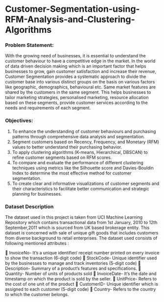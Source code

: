 # Customer-Segmentation-using-RFM-Analysis-and-Clustering-Algorithms

### Problem Statement:

With the growing need of businesses, it is essential to understand the customer behaviour to have a competitive edge in the market. In the world of data driven decision making which is an important factor that helps businesses to grow, gain customer satisfaction and increase their revenue, Customer Segmentation provides a systematic approach to divide the customer base into various distinct groups on the basis on various factors like geographic, demographics, behavioural etc. Same market features are shared by the customers in the same segment. This helps businesses to tailor marketing strategies, personalised marketing, resource allocation based on these segments, provide customer services according to the needs and requirements of each segment. 


### Objectives:

1. To enhance the understanding of customer behaviours and purchasing patterns through comprehensive data analysis and segmentation.
2. Segment customers based on Recency, Frequency, and Monetary (RFM) values to better understand their purchasing behavior.
3. To apply clustering algorithms (K-means, Hierarchical, DBSCAN) to refine customer segments based on RFM scores.
4. To compare and evaluate the performance of different clustering techniques using metrics like the Silhouette score and Davies-Bouldin Index to determine the most effective method for customer segmentation.
5. To create clear and informative visualizations of customer segments and their characteristics to facilitate better communication and strategic planning for businesses.

### Dataset Description

The dataset used in this project is taken from UCI Machine Learning Repository which contains transactional data from 1st January, 2010 to 12th September,2011 which is sourced from UK based brokerage entity. This dataset is concerned with sale of unique gift goods that includes customers from diverse background to retail enterprises. The dataset used consists of following mentioned attributes :

	InvoiceNo- It’s a unique identifier/ receipt number printed on every invoice to show the transaction (6-digit code)
	StockCode- Unique identifier used by the businesses to manage and track inventories (5-digit code)
	Description- Summary of a product’s features and specifications.
	Quantity- Number of units of products sold
	InvoiceDate- It’s the date and timestamp on which the product is sold by the seller.
	UnitPrice- Refers to the cost of one unit of the product 
	CustomerID- Unique identifier which is assigned to each customer (5-digit code)
	Country- Refers to the country to which the customer belongs.

